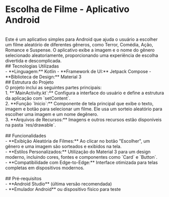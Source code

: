 # Escolha de Filme - Aplicativo Android<br>
<br>
Este é um aplicativo simples para Android que ajuda o usuário a escolher um filme aleatório de diferentes gêneros, como Terror, Comédia, Ação, Romance e Suspense. O aplicativo exibe a imagem e o nome do gênero selecionado aleatoriamente, proporcionando uma experiência de escolha divertida e descomplicada.
<br>
## Tecnologias Utilizadas
<br>
- **Linguagem:** Kotlin
- **Framework de UI:** Jetpack Compose
- **Biblioteca de Design:** Material 3
<br>
## Estrutura do Projeto
<br>
O projeto inclui as seguintes partes principais:
<br>
1. **`MainActivity.kt`:** Configura a interface do usuário e define a estrutura da aplicação com `setContent`.<br>
2. **Função `Inicio`:** Componente de tela principal que exibe o texto, imagem e botão para selecionar um filme. Ele usa um sorteio aleatório para escolher uma imagem e um nome degênero.<br>
3. **Arquivos de Recursos:** Imagens e outros recursos estão disponíveis na pasta `res/drawable`.<br>
<br>
## Funcionalidades
<br>
- **Exibição Aleatória de Filmes:** Ao clicar no botão "Escolher", um gênero e uma imagem são sorteados e exibidos na tela.<br>
- **Estilos Personalizados:** Utilização do Material 3 para um design moderno, incluindo cores, fontes e componentes como `Card` e `Button`.<br>
- **Compatibilidade com Edge-to-Edge:** Interface otimizada para telas completas em dispositivos modernos.<br>
<br>
## Pré-requisitos
<br>
- **Android Studio** (última versão recomendada)<br>
- **Emulador Android** ou dispositivo físico para teste

